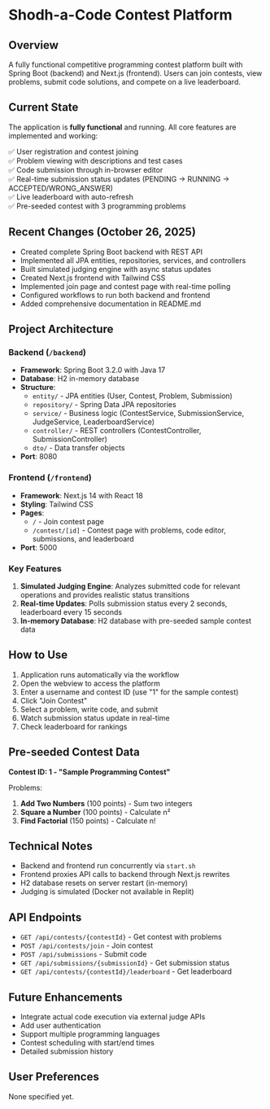 # Shodh-a-Code Contest Platform

## Overview
A fully functional competitive programming contest platform built with Spring Boot (backend) and Next.js (frontend). Users can join contests, view problems, submit code solutions, and compete on a live leaderboard.

## Current State
The application is **fully functional** and running. All core features are implemented and working:

✅ User registration and contest joining  
✅ Problem viewing with descriptions and test cases  
✅ Code submission through in-browser editor  
✅ Real-time submission status updates (PENDING → RUNNING → ACCEPTED/WRONG_ANSWER)  
✅ Live leaderboard with auto-refresh  
✅ Pre-seeded contest with 3 programming problems  

## Recent Changes (October 26, 2025)
- Created complete Spring Boot backend with REST API
- Implemented all JPA entities, repositories, services, and controllers
- Built simulated judging engine with async status updates
- Created Next.js frontend with Tailwind CSS
- Implemented join page and contest page with real-time polling
- Configured workflows to run both backend and frontend
- Added comprehensive documentation in README.md

## Project Architecture

### Backend (`/backend`)
- **Framework**: Spring Boot 3.2.0 with Java 17
- **Database**: H2 in-memory database
- **Structure**:
  - `entity/` - JPA entities (User, Contest, Problem, Submission)
  - `repository/` - Spring Data JPA repositories
  - `service/` - Business logic (ContestService, SubmissionService, JudgeService, LeaderboardService)
  - `controller/` - REST controllers (ContestController, SubmissionController)
  - `dto/` - Data transfer objects
- **Port**: 8080

### Frontend (`/frontend`)
- **Framework**: Next.js 14 with React 18
- **Styling**: Tailwind CSS
- **Pages**:
  - `/` - Join contest page
  - `/contest/[id]` - Contest page with problems, code editor, submissions, and leaderboard
- **Port**: 5000

### Key Features
1. **Simulated Judging Engine**: Analyzes submitted code for relevant operations and provides realistic status transitions
2. **Real-time Updates**: Polls submission status every 2 seconds, leaderboard every 15 seconds
3. **In-memory Database**: H2 database with pre-seeded sample contest data

## How to Use
1. Application runs automatically via the workflow
2. Open the webview to access the platform
3. Enter a username and contest ID (use "1" for the sample contest)
4. Click "Join Contest"
5. Select a problem, write code, and submit
6. Watch submission status update in real-time
7. Check leaderboard for rankings

## Pre-seeded Contest Data
**Contest ID: 1 - "Sample Programming Contest"**

Problems:
1. **Add Two Numbers** (100 points) - Sum two integers
2. **Square a Number** (100 points) - Calculate n²
3. **Find Factorial** (150 points) - Calculate n!

## Technical Notes
- Backend and frontend run concurrently via `start.sh`
- Frontend proxies API calls to backend through Next.js rewrites
- H2 database resets on server restart (in-memory)
- Judging is simulated (Docker not available in Replit)

## API Endpoints
- `GET /api/contests/{contestId}` - Get contest with problems
- `POST /api/contests/join` - Join contest
- `POST /api/submissions` - Submit code
- `GET /api/submissions/{submissionId}` - Get submission status
- `GET /api/contests/{contestId}/leaderboard` - Get leaderboard

## Future Enhancements
- Integrate actual code execution via external judge APIs
- Add user authentication
- Support multiple programming languages
- Contest scheduling with start/end times
- Detailed submission history

## User Preferences
None specified yet.
